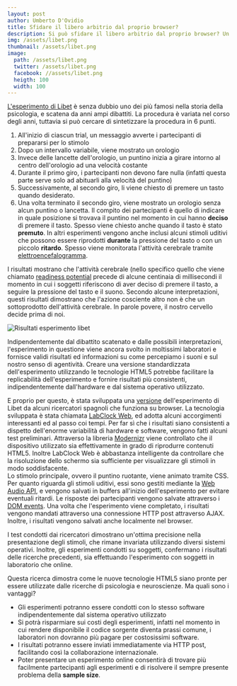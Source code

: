 ```yaml
---
layout: post
author: Umberto D'Ovidio
title: Sfidare il libero arbitrio dal proprio browser?
description: Si può sfidare il libero arbitrio dal proprio browser? Un team di scienziati ha ricreato il famoso esperimento di Libet usando tecnologie HTML5.
img: /assets/libet.png
thumbnail: /assets/libet.png
image:
  path: /assets/libet.png
  twitter: /assets/libet.png
  facebook: //assets/libet.png
  heigth: 100
  width: 100
---
```


[L'esperimento di Libet](https://it.wikipedia.org/wiki/Benjamin_Libet) è senza dubbio uno dei più famosi nella storia della psicologia, e scatena da anni ampi dibattiti. 
La procedura è variata nel corso degli anni, tuttavia si può cercare di sintetizzare la procedura in 6 punti.
<!-- more -->
1. All'inizio di ciascun trial, un messaggio avverte i partecipanti di prepararsi per lo stimolo
2. Dopo un intervallo variabile, viene mostrato un orologio
3. Invece delle lancette dell'orologio, un puntino inizia a girare intorno al centro dell'orologio ad una velocità costante
4. Durante il primo giro, i partecipanti non devono fare nulla (infatti questa parte serve solo ad abituarli alla velocità del puntino)
5. Successivamente, al secondo giro, li viene chiesto di premere un tasto quando desiderato.
6. Una volta terminato il secondo giro, viene mostrato un orologio senza alcun puntino o lancetta.
Il compito dei partecipanti è quello di indicare in quale posizione si trovava il puntino nel momento in cui hanno **deciso** di premere il tasto. Spesso viene chiesto anche quando il tasto è stato **premuto**. In altri esperimenti vengono anche inclusi alcuni stimoli uditivi che possono essere riprodotti **durante** la pressione del tasto o con un piccolo **ritardo**.
Spesso viene monitorata l'attività cerebrale tramite [elettroencefalogramma](https://it.wikipedia.org/wiki/Elettroencefalografia).

I risultati mostrano che l'attività cerebrale (nello specifico quello che viene chiamato [readiness potential](https://en.wikipedia.org/wiki/Bereitschaftspotential) precede di alcune centinaia di millisecondi il momento in cui i soggetti riferiscono di aver deciso di premere il tasto, a seguire la pressione del tasto e il suono. Secondo alcune interpretazioni, questi risultati dimostrano che l'azione cosciente altro non è che un sottoprodotto dell'attività cerebrale. In parole povere, il nostro cervello decide prima di noi.

<img src="{{ site.url }}/assets/libet1.jpg" alt="Risultati esperimento libet" />

Indipendentemente dal dibattito scatenato e dalle possibili interpretazioni, l'esperimento in questione viene ancora svolto in moltissimi laboratori e fornisce validi risultati ed informazioni su come percepiamo i suoni e sul nostro senso di agentività. Creare una versione standardizzata dell'esperimento utilizzando le tecnologie HTML5 potrebbe facilitare la replicabilità dell'esperimento e fornire risultati più consistenti, indipendentemente dall'hardware e dal sistema operativo utilizzato.

E proprio per questo, è stata sviluppata una [versione](http://www.nature.com/articles/srep32689) dell'esperimento di Libet da alcuni ricercatori spagnoli che funziona su browser.
La tecnologia sviluppata è stata chiamata [LabClock Web](https://github.com/txipi/Labclock-Web), ed adotta alcuni accorgimenti interessanti ed al passo coi tempi. Per far sì che i risultati siano consistenti a dispetto dell'enorme variabilità di hardware e software, vengono fatti alcuni test preliminari. Attraverso la libreria [Modernizr](https://modernizr.com/) viene controllato che il dispositivo utilizzato sia effettivamente in grado di riprodurre contenuti HTML5. Inoltre LabClock Web è abbastanza intelligente da controllare che la risoluzione dello schermo sia sufficiente per visualizzare gli stimoli in modo soddisfacente.  
Lo stimolo principale, ovvero il puntino ruotante, viene animato tramite CSS.
Per quanto riguarda gli stimoli uditivi, essi sono gestiti mediante la [Web Audio API](https://developer.mozilla.org/it/docs/Web/API/Web_Audio_API), e vengono salvati in buffers all'inizio dell'esperimento per evitare eventuali ritardi.
Le risposte dei partecipanti vengono salvate attraverso i [DOM events](http://www.w3schools.com/js/js_htmldom_events.asp). Una volta che l'esperimento viene completato, i risultati vengono mandati attraverso una connessione HTTP post attraverso AJAX.
Inoltre, i risultati vengono salvati anche localmente nel browser.

I test condotti dai ricercatori dimostrano un'ottima precisione nella presentazione degli stimoli, che rimane invariata utilizzando diversi sistemi operativi. Inoltre, gli esperimenti condotti su soggetti, confermano i risultati delle ricerche precedenti, sia effettuando l'esperimento con soggetti in laboratorio che online.

Questa ricerca dimostra come le nuove tecnologie HTML5 siano pronte per essere utilizzate dalle ricerche di psicologia e neuroscienze. Ma quali sono i vantaggi?
- Gli esperimenti potranno essere condotti con lo stesso software indipendentemente dal sistema operativo utilizzato
- Si potrà risparmiare sui costi degli esperimenti, infatti nel momento in cui rendere disponibile il codice sorgente diventa prassi comune, i laboratori non dovranno più pagare per costosissimi software.
- I risultati potranno essere inviati immediatamente via HTTP post, facilitando così la collaborazione internazionale.
- Poter presentare un esperimento online consentirà di trovare più facilmente partecipanti agli esperimenti e di risolvere il sempre presente problema della **sample size**.
